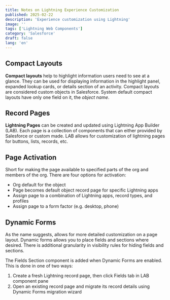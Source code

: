 ```yaml
---
title: Notes on Lightning Experience Customization
published: 2025-02-22
description: 'Experience customization using Lightning'
image: ''
tags: ['Lightning Web Components']
category: 'Salesforce'
draft: false 
lang: 'en'
---
```


## Compact Layouts
<b>Compact layouts</b> help to highlight information users need to see at a glance. They can be used for displaying information in the highlight panel, expanded lookup cards, or details section of an activity.
Compact layouts are considered custom objects in Salesforce. System default compact layouts have only one field on it, the <em>object name</em>.

## Record Pages
<b>Lightning Pages</b> can be created and updated using Lightning App Builder (LAB). Each page is a collection of components that can either provided by Salesforce or custom made. LAB allows for customization of lightning pages for buttons, lists, records, etc. 

## Page Activation
Short for making the page available to specified parts of the org and members of the org. There are four options for activation: 

<ul>
  <li>Org default for the object
  <li>Page becomes default object record page for specific Lightning apps
  <li>Assign page to a combination of Lightning apps, record types, and profiles
  <li>Assign page to a form factor (e.g. desktop, phone)
</ul>

## Dynamic Forms
As the name suggests, allows for more detailed customization on a page layout. Dynamic forms allows you to place fields and sections where desired. There is additional granularity in visibility rules for hiding fields and sections. 

The Fields Section component is added when Dynamic Forms are enabled. This is done in one of two ways:

<ol>
  <li>Create a fresh Lightning record page, then click Fields tab in LAB component pane
  <li>Open an existing record page and migrate its record details using Dynamic Forms migration wizard
</ol>